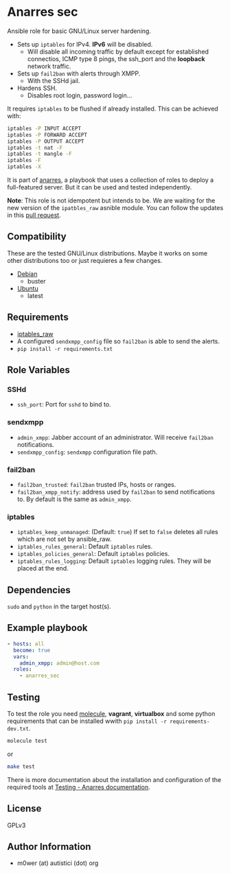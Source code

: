 # Anarres sec

Ansible role for basic GNU/Linux server hardening.

* Sets up `iptables` for IPv4. **IPv6** will be disabled.
  * Will disable all incoming traffic by default except for established
  connectios, ICMP type 8 pings, the ssh_port and the **loopback** network
  traffic.
* Sets up `fail2ban` with alerts through XMPP.
  * With the SSHd jail.
* Hardens SSH.
  * Disables root login, password login…

It requires `iptables` to be flushed if already installed. This can be
achieved with:

```bash
iptables -P INPUT ACCEPT
iptables -P FORWARD ACCEPT
iptables -P OUTPUT ACCEPT
iptables -t nat -F
iptables -t mangle -F
iptables -F
iptables -X
```

It is part of [anarres](https://git.hdg.sh/anarres/anarres), a playbook that
uses a collection of roles to deploy a full-featured server. But it can be used
and tested independently.

**Note**: This role is not idempotent but intends to be. We are waiting for the
new version of the `ipatbles_raw` asnible module. You can follow the updates
in this [pull request](https://github.com/ansible/ansible/pull/21054).

## Compatibility

These are the tested GNU/Linux distributions. Maybe it works on some other
distributions too or just requieres a few changes.

* [Debian](https://www.debian.org/)
  * buster
* [Ubuntu](https://ubuntu.com/)
  * latest

## Requirements

* [iptables_raw](https://github.com/Nordeus/ansible_iptables_raw)
* A configured `sendxmpp_config` file so `fail2ban` is able to send the alerts.
* `pip install -r requirements.txt`

## Role Variables

### SSHd

* `ssh_port`: Port for `sshd` to bind to.

### sendxmpp

* `admin_xmpp`: Jabber account of an administrator. Will receive `fail2ban`
notifications.
* `sendxmpp_config`: `sendxmpp` configuration file path.

### fail2ban

* `fail2ban_trusted`: `fail2ban` trusted IPs, hosts or ranges.
* `fail2ban_xmpp_notify`: address used by `fail2ban` to send notifications to.
By default is the same as `admin_xmpp`.

### iptables

* `iptables_keep_unmanaged`: (Default: `true`) If set to `false` deletes all
   rules which are not set by ansible_raw.
* `iptables_rules_general`: Default `iptables` rules.
* `iptables_policies_general`: Default `iptables` policies.
* `iptables_rules_logging`: Default `iptables` logging rules. They will be
placed at the end.

## Dependencies

`sudo` and `python` in the target host(s).

## Example playbook

```yaml
- hosts: all
  become: true
  vars:
    admin_xmpp: admin@host.com
  roles:
    - anarres_sec
```

## Testing

To test the role you need [molecule](http://molecule.readthedocs.io/en/latest/),
**vagrant**, **virtualbox** and some python requirements that can be installed wwith
`pip install -r requirements-dev.txt`.

```bash
molecule test
```

or

```bash
make test
```

There is more documentation about the installation and configuration of the
required tools at
[Testing - Anarres documentation](https://anarres-org.github.io/anarres/testing/).

## License

GPLv3

## Author Information

* m0wer (at) autistici (dot) org
